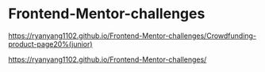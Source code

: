# Frontend-Mentor-challenges

https://ryanyang1102.github.io/Frontend-Mentor-challenges/Crowdfunding-product-page20%(junior)

https://ryanyang1102.github.io/Frontend-Mentor-challenges/

